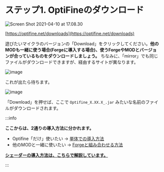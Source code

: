 # ステップ1. OptiFineのダウンロード

![Screen Shot 2021-04-10 at 17.08.30](https://images.ctfassets.net/44sq8tmkumx2/4luhff8XPn5zYqWZ79jAHT/808824ada79e11b15ec99c89f174b098/Screen_Shot_2021-04-10_at_17.08.30.png)

[https://optifine.net/downloads](https://optifine.net/downloads)

遊びたいマイクラのバージョンの「Download」をクリックしてください。**他のMODも一緒に使う場合(Forgeに導入する場合)、使うForgeやMODとバージョンが合っているものをダウンロードしましょう。** ちなみに、「mirror」でも同じファイルがダウンロードできますが、経由するサイトが異なります。

![image](https://images.ctfassets.net/44sq8tmkumx2/2qq7pMv47EjHzeVI9oxGlv/ed61b277e36f235ff52c50c73971afbd/image.png)

これが出たら待ちます。

![image](https://images.ctfassets.net/44sq8tmkumx2/3BFxR2wTfiQ3q54a9Q4N80/9c021b0d7f527ce2c24cc9bd87a97108/image.png)

「Download」を押せば、ここで `Optifine_X.XX.X_.jar` みたいな名前のファイルがダウンロードされます。

:::info

**ここからは、2通りの導入方法に分かれます。**

- Optifine「だけ」使いたい -> [単体での導入方法](./singleinstall)
- 他のMODと一緒に使いたい -> [Forgeと組み合わせる方法](./withforge)

**[シェーダーの導入方法は、こちらで解説しています。](./shader)**

:::
